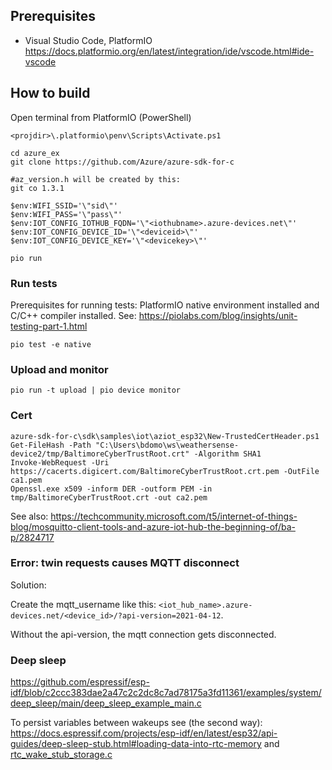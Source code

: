 
## Prerequisites

* Visual Studio Code, PlatformIO https://docs.platformio.org/en/latest/integration/ide/vscode.html#ide-vscode

## How to build

Open terminal from PlatformIO (PowerShell)

```
<projdir>\.platformio\penv\Scripts\Activate.ps1

cd azure_ex
git clone https://github.com/Azure/azure-sdk-for-c

#az_version.h will be created by this:
git co 1.3.1

$env:WIFI_SSID='\"sid\"'
$env:WIFI_PASS='\"pass\"'
$env:IOT_CONFIG_IOTHUB_FQDN='\"<iothubname>.azure-devices.net\"'
$env:IOT_CONFIG_DEVICE_ID='\"<deviceid>\"'
$env:IOT_CONFIG_DEVICE_KEY='\"<devicekey>\"'

pio run
```

### Run tests

Prerequisites for running tests: PlatformIO native environment installed and C/C++ compiler installed. See: https://piolabs.com/blog/insights/unit-testing-part-1.html

```
pio test -e native
```

### Upload and monitor

```
pio run -t upload | pio device monitor
```


### Cert

```
azure-sdk-for-c\sdk\samples\iot\aziot_esp32\New-TrustedCertHeader.ps1
Get-FileHash -Path "C:\Users\bdomo\ws\weathersense-device2/tmp/BaltimoreCyberTrustRoot.crt" -Algorithm SHA1
Invoke-WebRequest -Uri https://cacerts.digicert.com/BaltimoreCyberTrustRoot.crt.pem -OutFile ca1.pem
Openssl.exe x509 -inform DER -outform PEM -in tmp/BaltimoreCyberTrustRoot.crt -out ca2.pem
```

See also: https://techcommunity.microsoft.com/t5/internet-of-things-blog/mosquitto-client-tools-and-azure-iot-hub-the-beginning-of/ba-p/2824717


### Error: twin requests causes MQTT disconnect

Solution: 

Create the mqtt_username like this: `<iot_hub_name>.azure-devices.net/<device_id>/?api-version=2021-04-12`.

Without the api-version, the mqtt connection gets disconnected.


### Deep sleep

https://github.com/espressif/esp-idf/blob/c2ccc383dae2a47c2c2dc8c7ad78175a3fd11361/examples/system/deep_sleep/main/deep_sleep_example_main.c

To persist variables between wakeups see (the second way): https://docs.espressif.com/projects/esp-idf/en/latest/esp32/api-guides/deep-sleep-stub.html#loading-data-into-rtc-memory and [rtc_wake_stub_storage.c](lib/telemetry/rtc_wake_stub_storage.c)


